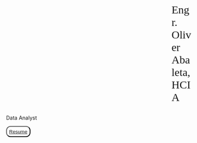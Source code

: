 <style>
  .my-name {
    font-size: 30px;
    font-family: Algerian;
    margin-left: 450px;
  }
  
  .resume {
    background-color: white;
    color: black;
    height: 30px;
    border-radius: 12px;
    cursor: pointer;
    margin-left: 600px
    transition: opacity 1s;
  }
  
  .resume:hover {
    opacity: 0:8;
  }
</style>

<p class = "my-name">
  Engr. Oliver Abaleta, HCIA
</p>

<p class = "profession">
  Data Analyst
</p>

<button class = "resume">
  <a href = "https://drive.google.com/file/d/1p80sXrPdXWD4l8yzWe7ga8KgPFQp7z-G/view?usp=share_link" 
     target = "_blank"> Resume
  </a>
</button>
